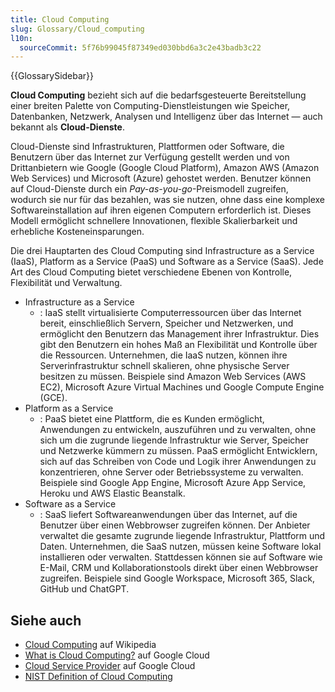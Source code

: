 ```yaml
---
title: Cloud Computing
slug: Glossary/Cloud_computing
l10n:
  sourceCommit: 5f76b99045f87349ed030bbd6a3c2e43badb3c22
---
```


{{GlossarySidebar}}

**Cloud Computing** bezieht sich auf die bedarfsgesteuerte Bereitstellung einer breiten Palette von Computing-Dienstleistungen wie Speicher, Datenbanken, Netzwerk, Analysen und Intelligenz über das Internet — auch bekannt als **Cloud-Dienste**.

Cloud-Dienste sind Infrastrukturen, Plattformen oder Software, die Benutzern über das Internet zur Verfügung gestellt werden und von Drittanbietern wie Google (Google Cloud Platform), Amazon AWS (Amazon Web Services) und Microsoft (Azure) gehostet werden. Benutzer können auf Cloud-Dienste durch ein _Pay-as-you-go_-Preismodell zugreifen, wodurch sie nur für das bezahlen, was sie nutzen, ohne dass eine komplexe Softwareinstallation auf ihren eigenen Computern erforderlich ist. Dieses Modell ermöglicht schnellere Innovationen, flexible Skalierbarkeit und erhebliche Kosteneinsparungen.

Die drei Hauptarten des Cloud Computing sind Infrastructure as a Service (IaaS), Platform as a Service (PaaS) und Software as a Service (SaaS). Jede Art des Cloud Computing bietet verschiedene Ebenen von Kontrolle, Flexibilität und Verwaltung.

- Infrastructure as a Service
  - : IaaS stellt virtualisierte Computerressourcen über das Internet bereit, einschließlich Servern, Speicher und Netzwerken, und ermöglicht den Benutzern das Management ihrer Infrastruktur. Dies gibt den Benutzern ein hohes Maß an Flexibilität und Kontrolle über die Ressourcen. Unternehmen, die IaaS nutzen, können ihre Serverinfrastruktur schnell skalieren, ohne physische Server besitzen zu müssen. Beispiele sind Amazon Web Services (AWS EC2), Microsoft Azure Virtual Machines und Google Compute Engine (GCE).
- Platform as a Service
  - : PaaS bietet eine Plattform, die es Kunden ermöglicht, Anwendungen zu entwickeln, auszuführen und zu verwalten, ohne sich um die zugrunde liegende Infrastruktur wie Server, Speicher und Netzwerke kümmern zu müssen. PaaS ermöglicht Entwicklern, sich auf das Schreiben von Code und Logik ihrer Anwendungen zu konzentrieren, ohne Server oder Betriebssysteme zu verwalten. Beispiele sind Google App Engine, Microsoft Azure App Service, Heroku und AWS Elastic Beanstalk.
- Software as a Service
  - : SaaS liefert Softwareanwendungen über das Internet, auf die Benutzer über einen Webbrowser zugreifen können. Der Anbieter verwaltet die gesamte zugrunde liegende Infrastruktur, Plattform und Daten. Unternehmen, die SaaS nutzen, müssen keine Software lokal installieren oder verwalten. Stattdessen können sie auf Software wie E-Mail, CRM und Kollaborationstools direkt über einen Webbrowser zugreifen. Beispiele sind Google Workspace, Microsoft 365, Slack, GitHub und ChatGPT.

## Siehe auch

- [Cloud Computing](https://en.wikipedia.org/wiki/Cloud_computing) auf Wikipedia
- [What is Cloud Computing?](https://cloud.google.com/learn/what-is-cloud-computing?hl=en) auf Google Cloud
- [Cloud Service Provider](https://cloud.google.com/learn/what-is-a-cloud-service-provider?hl=en) auf Google Cloud
- [NIST Definition of Cloud Computing](https://nvlpubs.nist.gov/nistpubs/legacy/sp/nistspecialpublication800-145.pdf)
